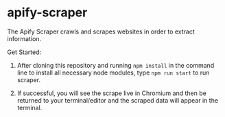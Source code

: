 # apify-scraper

The Apify Scraper crawls and scrapes websites in order to extract information.

Get Started:
1. After cloning this repository and running `npm install` in the command line to install all necessary node modules, type `npm run start` to run scraper.

1. If successful, you will see the scrape live in Chromium and then be returned to your terminal/editor and the scraped data will appear in the terminal.